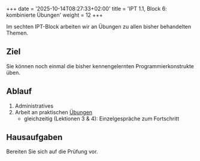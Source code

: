 +++
date = '2025-10-14T08:27:33+02:00'
title = 'IPT 1.1, Block 6: kombinierte Übungen'
weight = 12
+++

Im sechten IPT-Block arbeiten wir an Übungen zu allen bisher behandelten Themen.

## Ziel

Sie können noch einmal die bisher kennengelernten Programmierkonstrukte üben.

## Ablauf

1. Administratives
2. Arbeit an praktischen [Übungen](/ipt/kombinierte-uebungen/)
    - gleichzeitig (Lektionen 3 & 4): Einzelgespräche zum Fortschritt

## Hausaufgaben

Bereiten Sie sich auf die Prüfung vor.